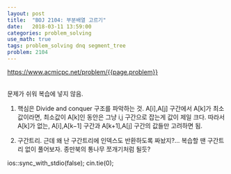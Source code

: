 ```yaml
---
layout: post
title:  "BOJ 2104: 부분배열 고르기"
date:   2018-03-11 13:59:00
categories: problem_solving
use_math: true
tags: problem_solving dnq segment_tree
problem: 2104
---
```

<a target="_blank" href="https://www.acmicpc.net/problem/{{page.problem}}">https://www.acmicpc.net/problem/{{page.problem}}</a><br/><br/>

문제가 쉬워 복습에 넣지 않음.  

1. 핵심은 Divide and conquer 구조를 파악하는 것. A[i],A[j] 구간에서 A[k]가 최소값이라면, 최소값이 A[k]인 동안은 그냥 i,j 구간으로 잡는게 값이 제일 크다. 따라서 A[k]가 없는, A[i],A[k−1] 구간과 A[k+1],A[j] 구간의 값들만 고려하면 됨.

2. 구간트리. 근데 왜 난 구간트리에 인덱스도 반환하도록 짜놨지?...
복습할 땐 구간트리 없이 풀어보자. 종만북의 통나무 쪼개기처럼 될듯?

ios::sync_with_stdio(false);
cin.tie(0);